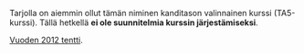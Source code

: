 Tarjolla on aiemmin ollut tämän niminen kanditason valinnainen kurssi (TA5-kurssi). Tällä hetkellä **ei ole suunnitelmia kurssin järjestämiseksi**.

[Vuoden 2012 tentti](http://www.helsinki.fi/jarj/ktto/Opiskelu/Tentit/Kriisitaloustiede/).